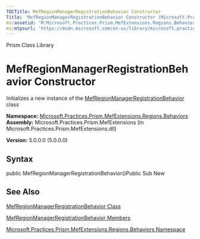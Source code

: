 ```yaml
---
TOCTitle: MefRegionManagerRegistrationBehavior Constructor
Title: 'MefRegionManagerRegistrationBehavior Constructor (Microsoft.Practices.Prism.MefExtensions.Regions.Behaviors)'
ms:assetid: 'M:Microsoft.Practices.Prism.MefExtensions.Regions.Behaviors.MefRegionManagerRegistrationBehavior.\#ctor'
ms:mtpsurl: 'https://msdn.microsoft.com/en-us/library/microsoft.practices.prism.mefextensions.regions.behaviors.mefregionmanagerregistrationbehavior.mefregionmanagerregistrationbehavior(v=pandp.50)'
---
```


Prism Class Library

MefRegionManagerRegistrationBehavior Constructor
================================================

Initializes a new instance of the [MefRegionManagerRegistrationBehavior](https://msdn.microsoft.com/library/microsoft.practices.prism.mefextensions.regions.behaviors.mefregionmanagerregistrationbehavior) class

**Namespace:** [Microsoft.Practices.Prism.MefExtensions.Regions.Behaviors](https://msdn.microsoft.com/library/microsoft.practices.prism.mefextensions.regions.behaviors)
**Assembly:** Microsoft.Practices.Prism.MefExtensions (in Microsoft.Practices.Prism.MefExtensions.dll)

**Version:** 5.0.0.0 (5.0.0.0)

## Syntax


public MefRegionManagerRegistrationBehavior()Public Sub New

See Also
--------


[MefRegionManagerRegistrationBehavior Class](https://msdn.microsoft.com/library/microsoft.practices.prism.mefextensions.regions.behaviors.mefregionmanagerregistrationbehavior)

[MefRegionManagerRegistrationBehavior Members](https://msdn.microsoft.com/allmembers.t:microsoft.practices.prism.mefextensions.regions.behaviors.mefregionmanagerregistrationbehavior)

[Microsoft.Practices.Prism.MefExtensions.Regions.Behaviors Namespace](https://msdn.microsoft.com/library/microsoft.practices.prism.mefextensions.regions.behaviors)
